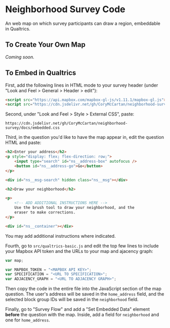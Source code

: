 # Neighborhood Survey Code

An web map on which survey participants can draw a region, embeddable in Qualtrics.

## To Create Your Own Map
_Coming soon._

## To Embed in Qualtrics

First, add the following lines in HTML mode to your survey header 
(under "Look and Feel > General > Header > edit"):

```html
<script src="https://api.mapbox.com/mapbox-gl-js/v1.11.1/mapbox-gl.js"></script>
<script src="https://cdn.jsdelivr.net/gh/CoryMcCartan/neighborhood-survey/docs/embedded.js"></script>
```

Second, under "Look and Feel > Style > External CSS", paste:
```
https://cdn.jsdelivr.net/gh/CoryMcCartan/neighborhood-survey/docs/embedded.css
```

Third, in the question you'd like to have the map appear in, edit the question HTML
and paste:
```html
<h2>Enter your address</h2>
<p style="display: flex; flex-direction: row;">
    <input type="search" id="ns__address-box" autofocus />
    <button id="ns__address-go">Go</button>
</p>

<div id="ns__msg-search" hidden class="ns__msg"></div>

<h2>Draw your neighborhood</h2>

<p> 
    <!-- ADD ADDITIONAL INSTRUCTIONS HERE -->
    Use the brush tool to draw your neighborhood, and the
    eraser to make corrections.
</p>

<div id="ns__container"></div>
```
You may add additional instructions where indicated. 

Fourth, go to `src/qualtrics-basic.js` and edit the top few lines to
include your Mapbox API token and the URLs to your map and ajacency graph:
```js
var map; 

var MAPBOX_TOKEN = "<MAPBOX API KEY>";
var SPECIFICATION = "<URL TO SPECIFICATION>";
var ADJACENCY_GRAPH = "<URL TO ADJACENCY GRAPH>";
```
Then copy the code in the entire file into the JavaScript section of the
map question.  The user's address will be saved in the `home_address` field,
and the selected block group IDs will be saved in the `neighborhood` field.

Finally, go to "Survey Flow" and add a "Set Embedded Data" element **before**
the question with the map. Inside, add a field for `neighborhood` and one for
`home_address`.
